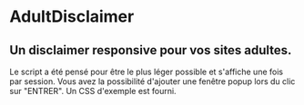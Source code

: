 # AdultDisclaimer
Un disclaimer responsive pour vos sites adultes.
-------------------------------------------------
Le script a été pensé pour être le plus léger possible et s'affiche une fois par session.
Vous avez la possibilité d'ajouter une fenêtre popup lors du clic sur "ENTRER".
Un CSS d'exemple est fourni.

